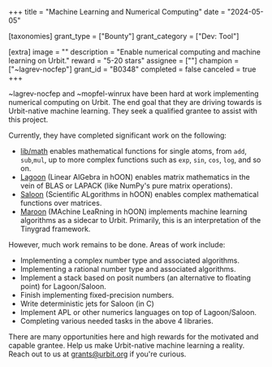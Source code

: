 +++
title = "Machine Learning and Numerical Computing"
date = "2024-05-05"

[taxonomies]
grant_type = ["Bounty"]
grant_category = ["Dev: Tool"]

[extra]
image = ""
description = "Enable numerical computing and machine learning on Urbit."
reward = "5-20 stars"
assignee = [""]
champion = ["~lagrev-nocfep"]
grant_id = "B0348"
completed = false
canceled = true
+++

~lagrev-nocfep and ~mopfel-winrux have been hard at work implementing numerical computing on Urbit. The end goal that they are driving towards is Urbit-native machine learning. They seek a qualified grantee to assist with this project.

Currently, they have completed significant work on the following:

-  [lib/math](https://github.com/urbit/numerics/tree/main/libmath) enables mathematical functions for single atoms, from `add`, `sub`,`mul`, up to more complex functions such as `exp`, `sin`, `cos`, `log`, and so on.
-  [Lagoon](https://github.com/urbit/numerics/tree/main/lagoon) (Linear AlGebra in hOON) enables matrix mathematics in the vein of BLAS or LAPACK (like NumPy's pure matrix operations).
- [Saloon](https://github.com/urbit/numerics/tree/main/saloon)  (Scientific ALgorithms in hOON) enables complex mathematical functions over matrices.
- [Maroon](https://github.com/urbit/numerics/blob/main/maroon)  (MAchine LeaRning in hOON) implements machine learning algorithms as a sidecar to Urbit. Primarily, this is an interpretation of the Tinygrad framework.

However, much work remains to be done. Areas of work include:

- Implementing a complex number type and associated algorithms.
- Implementing a rational number type and associated algorithms.
- Implement a stack based on posit numbers (an alternative to floating point) for Lagoon/Saloon.
- Finish implementing fixed-precision numbers.
- Write deterministic jets for Saloon (in C)
- Implement APL or other numerics languages on top of Lagoon/Saloon.
- Completing various needed tasks in the above 4 libraries.

There are many opportunities here and high rewards for the motivated and capable grantee. Help us make Urbit-native machine learning a reality. Reach out to us at grants@urbit.org if you're curious.
